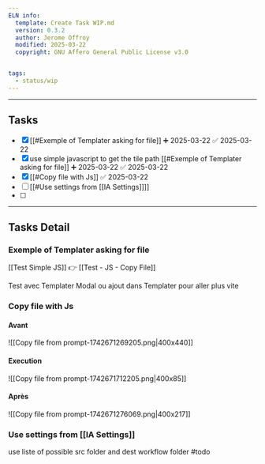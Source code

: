 ```yaml
---
ELN info:
  template: Create Task WIP.md
  version: 0.3.2
  author: Jerome Offroy
  modified: 2025-03-22
  copyright: GNU Affero General Public License v3.0


tags:
  - status/wip
---
```




---
## Tasks
- [x] [[#Exemple of Templater asking for file]] ➕ 2025-03-22 ✅ 2025-03-22
- [x] use simple javascript to get the tile path [[#Exemple of Templater asking for file]]  ➕ 2025-03-22 ✅ 2025-03-22
- [x] [[#Copy file with Js]] ✅ 2025-03-22
- [ ] [[#Use settings from [[IA Settings]]]]
- [ ] 

---
## Tasks Detail








### Exemple of Templater asking for file


[[Test Simple JS]] 👉 [[Test - JS - Copy File]]

Test avec Templater Modal 
ou ajout dans Templater pour aller plus vite 


### Copy file with Js
#### Avant
![[Copy file from prompt-1742671269205.png|400x440]]

#### Execution

![[Copy file from prompt-1742671712205.png|400x85]]
#### Après
![[Copy file from prompt-1742671276069.png|400x217]]








### Use settings from [[IA Settings]]
use liste of possible src folder and dest workflow folder
#todo
